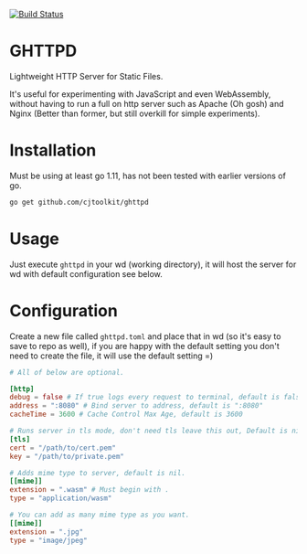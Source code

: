 [![Build Status](https://travis-ci.org/cjtoolkit/ghttpd.svg?branch=master)](https://travis-ci.org/cjtoolkit/ghttpd)

# GHTTPD

Lightweight HTTP Server for Static Files.

It's useful for experimenting with JavaScript and even WebAssembly, without having to run a full on http
server such as Apache (Oh gosh) and Nginx (Better than former, but still overkill for simple experiments).

# Installation

Must be using at least go 1.11, has not been tested with earlier versions of go.

```sh
go get github.com/cjtoolkit/ghttpd
```

# Usage

Just execute `ghttpd` in your wd (working directory), it will host the server for wd with
default configuration see below.

# Configuration

Create a new file called `ghttpd.toml` and place that in wd (so it's easy to save to repo as well), if you
are happy with the default setting you don't need to create the file, it will use the default setting =)

```toml
# All of below are optional.

[http]
debug = false # If true logs every request to terminal, default is false.
address = ":8080" # Bind server to address, default is ":8080"
cacheTime = 3600 # Cache Control Max Age, default is 3600

# Runs server in tls mode, don't need tls leave this out, Default is nil
[tls]
cert = "/path/to/cert.pem"
key = "/path/to/private.pem"

# Adds mime type to server, default is nil.
[[mime]]
extension = ".wasm" # Must begin with .
type = "application/wasm"

# You can add as many mime type as you want.
[[mime]]
extension = ".jpg"
type = "image/jpeg"
```
